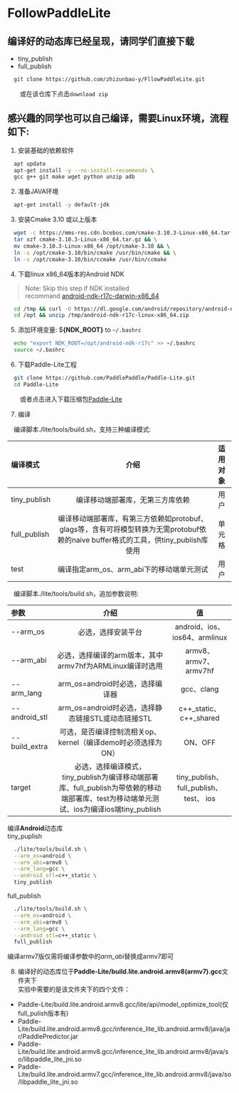 # FollowPaddleLite  
## 编译好的动态库已经呈现，请同学们直接下载
* tiny_publish
* full_publish
```bash
  git clone https://github.com/zhizunbao-y/FllowPaddleLite.git  
```
　　或在该仓库下点击`download zip`
## 感兴趣的同学也可以自己编译，需要Linux环境，流程如下:
 
1. 安装基础的依赖软件
```bash
  apt update
  apt-get install -y --no-install-recommends \
  gcc g++ git make wget python unzip adb
```
2. 准备JAVA环境 
```bash
  apt-get install -y default-jdk
```
3. 安装Cmake 3.10 或以上版本 
```bash
  wget -c https://mms-res.cdn.bcebos.com/cmake-3.10.3-Linux-x86_64.tar.gz && \
  tar xzf cmake-3.10.3-Linux-x86_64.tar.gz && \
  mv cmake-3.10.3-Linux-x86_64 /opt/cmake-3.10 && \  
  ln -s /opt/cmake-3.10/bin/cmake /usr/bin/cmake && \
  ln -s /opt/cmake-3.10/bin/ccmake /usr/bin/ccmake
```
4. 下载linux x86_64版本的Android NDK  
>Note: Skip this step if NDK installed  
>recommand [android-ndk-r17c-darwin-x86_64](https://developer.android.com/ndk/downloads)
```bash
  cd /tmp && curl -O https://dl.google.com/android/repository/android-ndk-r17c-linux-x86_64.zip
  cd /opt && unzip /tmp/android-ndk-r17c-linux-x86_64.zip
```
5. 添加环境变量: $**{NDK_ROOT}** to `~/.bashrc` 
```bash
  echo "export NDK_ROOT=/opt/android-ndk-r17c" >> ~/.bashrc
  source ~/.bashrc
```
6. 下载Paddle-Lite工程
```bash
  git clone https://github.com/PaddlePaddle/Paddle-Lite.git  
  cd Paddle-Lite
```
　　或者点击进入下载压缩包[Paddle-Lite](https://github.com/PaddlePaddle/Paddle-Lite.git)  

7. 编译

  　编译脚本./lite/tools/build.sh，支持三种编译模式:

| 编译模式 | 介绍 | 适用对象 |
| :-----| :----: | :----: |
| tiny_publish | 编译移动端部署库，无第三方库依赖 | 用户 |
| full_publish | 编译移动端部署库，有第三方依赖如protobuf、glags等，含有可将模型转换为无需protobuf依赖的naive buffer格式的工具，供tiny_publish库使用 | 单元格 |
| test | 编译指定arm_os、arm_abi下的移动端单元测试 | 用户 |

  　编译脚本./lite/tools/build.sh，追加参数说明:

| 参数 | 介绍 |	值 |
|:-----|:----:|:----:|
|--arm_os|	必选，选择安装平台 |	android、ios、ios64、armlinux |
|--arm_abi|	必选，选择编译的arm版本，其中armv7hf为ARMLinux编译时选用 |	armv8、armv7、armv7hf |
|--arm_lang|	arm_os=android时必选，选择编译器	| gcc、clang |
|--android_stl|	arm_os=android时必选，选择静态链接STL或动态链接STL |	c++\_static、c++\_shared |
|--build_extra| 可选，是否编译控制流相关op、kernel（编译demo时必须选择为ON）|	ON、OFF |
|target|	必选，选择编译模式，tiny_publish为编译移动端部署库、full_publish为带依赖的移动端部署库、test为移动端单元测试、ios为编译ios端tiny_publish| tiny_publish、full_publish、test、 ios |

编译**Android**动态库  
tiny_puplish  
```bash
  ./lite/tools/build.sh \
  --arm_os=android \
  --arm_abi=armv8 \
  --arm_lang=gcc \
  --android_stl=c++_static \
  tiny_publish
 ```
full_publish  
```bash
  ./lite/tools/build.sh \
  --arm_os=android \
  --arm_abi=armv8 \
  --arm_lang=gcc \
  --android_stl=c++_static \
  full_publish
 ```
 编译armv7版仅需将编译参数中的*arm_abi*替换成armv7即可
 
 8. 编译好的动态库位于**Paddle-Lite/build.lite.android.armv8(armv7).gcc**文件夹下  
 实验中需要的是该文件夹下的四个文件：
 * Paddle-Lite/build.lite.android.armv8.gcc/lite/api/model_optimize_tool(仅full_pulish版本有)
 * Paddle-Lite/build.lite.android.armv8.gcc/inference_lite_lib.android.armv8/java/jar/PaddlePredictor.jar
 * Paddle-Lite/build.lite.android.armv8.gcc/inference_lite_lib.android.armv8/java/so/libpaddle_lite_jni.so
 * Paddle-Lite/build.lite.android.armv7.gcc/inference_lite_lib.android.armv8/java/so/libpaddle_lite_jni.so
		
		
		
